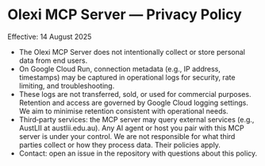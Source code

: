 # Olexi MCP Server — Privacy Policy

Effective: 14 August 2025

- The Olexi MCP Server does not intentionally collect or store personal data from end users.
- On Google Cloud Run, connection metadata (e.g., IP address, timestamps) may be captured in operational logs for security, rate limiting, and troubleshooting.
- These logs are not transferred, sold, or used for commercial purposes. Retention and access are governed by Google Cloud logging settings. We aim to minimise retention consistent with operational needs.
- Third‑party services: the MCP server may query external services (e.g., AustLII at austlii.edu.au). Any AI agent or host you pair with this MCP server is under your control. We are not responsible for what third parties collect or how they process data. Their policies apply.
- Contact: open an issue in the repository with questions about this policy.
